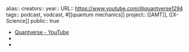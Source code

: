 alias::
creators::
year::
URL:: https://www.youtube.com/@quantverse1294
tags:: podcast, vodcast, #[[quantum mechanics]]
project:: [[AMT]], [[X-Science]] 
public:: true

- [Quantverse - YouTube](https://www.youtube.com/@quantverse1294)
-
-